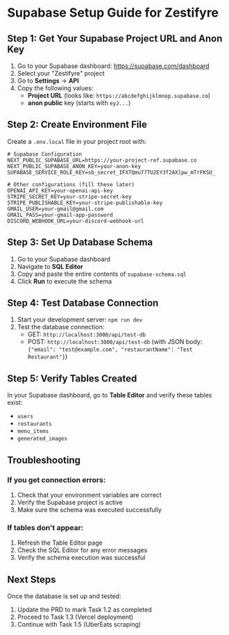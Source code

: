 # Supabase Setup Guide for Zestifyre

## Step 1: Get Your Supabase Project URL and Anon Key

1. Go to your Supabase dashboard: https://supabase.com/dashboard
2. Select your "Zestifyre" project
3. Go to **Settings** → **API**
4. Copy the following values:
   - **Project URL** (looks like: `https://abcdefghijklmnop.supabase.co`)
   - **anon public** key (starts with `eyJ...`)

## Step 2: Create Environment File

Create a `.env.local` file in your project root with:

```env
# Supabase Configuration
NEXT_PUBLIC_SUPABASE_URL=https://your-project-ref.supabase.co
NEXT_PUBLIC_SUPABASE_ANON_KEY=your-anon-key
SUPABASE_SERVICE_ROLE_KEY=sb_secret_IFXTQmu77TU2EY3f2AXlpw_mTrFKSU_

# Other configurations (fill these later)
OPENAI_API_KEY=your-openai-api-key
STRIPE_SECRET_KEY=your-stripe-secret-key
STRIPE_PUBLISHABLE_KEY=your-stripe-publishable-key
GMAIL_USER=your-gmail@gmail.com
GMAIL_PASS=your-gmail-app-password
DISCORD_WEBHOOK_URL=your-discord-webhook-url
```

## Step 3: Set Up Database Schema

1. Go to your Supabase dashboard
2. Navigate to **SQL Editor**
3. Copy and paste the entire contents of `supabase-schema.sql`
4. Click **Run** to execute the schema

## Step 4: Test Database Connection

1. Start your development server: `npm run dev`
2. Test the database connection:
   - GET: `http://localhost:3000/api/test-db`
   - POST: `http://localhost:3000/api/test-db` (with JSON body: `{"email": "test@example.com", "restaurantName": "Test Restaurant"}`)

## Step 5: Verify Tables Created

In your Supabase dashboard, go to **Table Editor** and verify these tables exist:
- `users`
- `restaurants`
- `menu_items`
- `generated_images`

## Troubleshooting

### If you get connection errors:
1. Check that your environment variables are correct
2. Verify the Supabase project is active
3. Make sure the schema was executed successfully

### If tables don't appear:
1. Refresh the Table Editor page
2. Check the SQL Editor for any error messages
3. Verify the schema execution was successful

## Next Steps

Once the database is set up and tested:
1. Update the PRD to mark Task 1.2 as completed
2. Proceed to Task 1.3 (Vercel deployment)
3. Continue with Task 1.5 (UberEats scraping)
